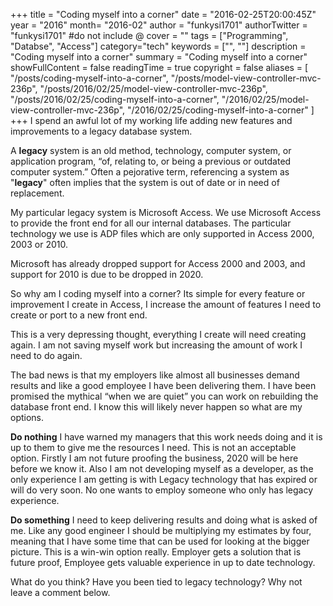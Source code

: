 +++
title = "Coding myself into a corner"
date = "2016-02-25T20:00:45Z"
year = "2016"
month= "2016-02"
author = "funkysi1701"
authorTwitter = "funkysi1701" #do not include @
cover = ""
tags = ["Programming", "Databse", "Access"]
category="tech"
keywords = ["", ""]
description =  "Coding myself into a corner"
summary = "Coding myself into a corner"
showFullContent = false
readingTime = true
copyright = false
aliases = [
    "/posts/coding-myself-into-a-corner",
    "/posts/model-view-controller-mvc-236p",
    "/posts/2016/02/25/model-view-controller-mvc-236p",
    "/posts/2016/02/25/coding-myself-into-a-corner",
    "/2016/02/25/model-view-controller-mvc-236p",
    "/2016/02/25/coding-myself-into-a-corner"
]
+++
I spend an awful lot of my working life adding new features and improvements to a legacy database system.

A **legacy** system is an old method, technology, computer system, or application program, “of, relating to, or being a previous or outdated computer system.” Often a pejorative term, referencing a system as "**legacy**" often implies that the system is out of date or in need of replacement.

My particular legacy system is Microsoft Access. We use Microsoft Access to provide the front end for all our internal databases. The particular technology we use is ADP files which are only supported in Access 2000, 2003 or 2010.

Microsoft has already dropped support for Access 2000 and 2003, and support for 2010 is due to be dropped in 2020.

So why am I coding myself into a corner? Its simple for every feature or improvement I create in Access, I increase the amount of features I need to create or port to a new front end.

This is a very depressing thought, everything I create will need creating again. I am not saving myself work but increasing the amount of work I need to do again.

The bad news is that my employers like almost all businesses demand results and like a good employee I have been delivering them. I have been promised the mythical “when we are quiet” you can work on rebuilding the database front end. I know this will likely never happen so what are my options.

**Do nothing** I have warned my managers that this work needs doing and it is up to them to give me the resources I need. This is not an acceptable option. Firstly I am not future proofing the business, 2020 will be here before we know it. Also I am not developing myself as a developer, as the only experience I am getting is with Legacy technology that has expired or will do very soon. No one wants to employ someone who only has legacy experience.

**Do something** I need to keep delivering results and doing what is asked of me. Like any good engineer I should be multiplying my estimates by four, meaning that I have some time that can be used for looking at the bigger picture. This is a win-win option really. Employer gets a solution that is future proof, Employee gets valuable experience in up to date technology.

What do you think? Have you been tied to legacy technology? Why not leave a comment below.